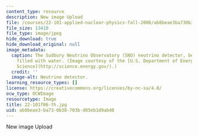 ```yaml
---
content_type: resource
description: New image Upload
file: /courses/22-101-applied-nuclear-physics-fall-2006/ab8beae3ba730b38703bd85eb1d9ab48_22-101f06-th.jpg
file_size: 13410
file_type: image/jpeg
hide_download: true
hide_download_original: null
image_metadata:
  caption: The Sudbury Neutrino Observatory (SNO) neutrino detector, before it was
    filled with water. (Image courtesy of the [U.S. Department of Energy Office of
    Science](http://science.energy.gov/).)
  credit: ''
  image-alt: Neutrino detector.
learning_resource_types: []
license: https://creativecommons.org/licenses/by-nc-sa/4.0/
ocw_type: OCWImage
resourcetype: Image
title: 22-101f06-th.jpg
uid: ab8beae3-ba73-0b38-703b-d85eb1d9ab48
---
```

New image Upload